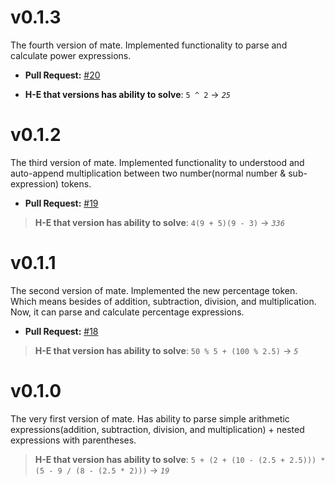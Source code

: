 # v0.1.3
The fourth version of mate.
Implemented functionality to parse and calculate power expressions.

- **Pull Request:** [#20](https://github.com/theiskaa/mate/pull/20)

- **H-E that versions has ability to solve**: `5 ^ 2` -> *`25`*

# v0.1.2
The third version of mate.
Implemented functionality to understood and auto-append multiplication between two number(normal number & sub-expression) tokens.

- **Pull Request:** [#19](https://github.com/theiskaa/mate/pull/19)

> **H-E that version has ability to solve**: `4(9 + 5)(9 - 3)` -> *`336`*

# v0.1.1
The second version of mate.
Implemented the new percentage token. Which means besides of addition, subtraction, division, and multiplication. Now, it can parse and calculate percentage expressions.

- **Pull Request:** [#18](https://github.com/theiskaa/mate/pull/18)

> **H-E that version has ability to solve**: `50 % 5 + (100 % 2.5)` -> *`5`*

# v0.1.0

The very first version of mate.
Has ability to parse simple arithmetic expressions(addition, subtraction, division, and multiplication) + nested expressions with parentheses.

> **H-E that version has ability to solve**: `5 + (2 + (10 - (2.5 + 2.5))) * (5 - 9 / (8 - (2.5 * 2)))` -> *`19`*
